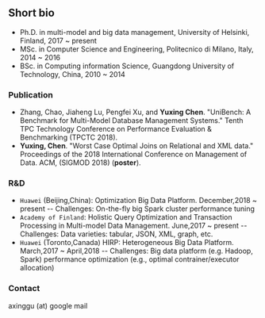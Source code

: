 ## Short bio
- Ph.D. in multi-model and big data management, University of Helsinki, Finland, 2017 ~ present
- MSc. in Computer Science and Engineering, Politecnico di Milano, Italy, 2014 ~ 2016
- BSc. in Computing information Science, Guangdong University of Technology, China, 2010 ~ 2014 

### Publication
- Zhang, Chao, Jiaheng Lu, Pengfei Xu, and **Yuxing Chen**. "UniBench: A Benchmark for Multi-Model Database Management Systems." Tenth TPC Technology Conference on Performance Evaluation & Benchmarking (TPCTC 2018).
- **Yuxing, Chen**. "Worst Case Optimal Joins on Relational and XML data." Proceedings of the 2018 International Conference on Management of Data. ACM, (SIGMOD 2018) (**poster**).

### R&D
- `Huawei` (Beijing,China): Optimization Big Data Platform. December,2018 ~ present
-- Challenges: On-the-fly big Spark cluster performance tuning
- `Academy of Finland`: Holistic Query Optimization and Transaction Processing in Multi-model Data Management. June,2017 ~ present
-- Challenges: Data varieties: tabular, JSON, XML, graph, etc.
- `Huawei` (Toronto,Canada) HIRP: Heterogeneous Big Data Platform. March,2017 ~ April,2018
-- Challenges: Big data platform (e.g. Hadoop, Spark) performance optimization (e.g., optimal contrainer/executor allocation)

### Contact
axinggu (at) google mail
